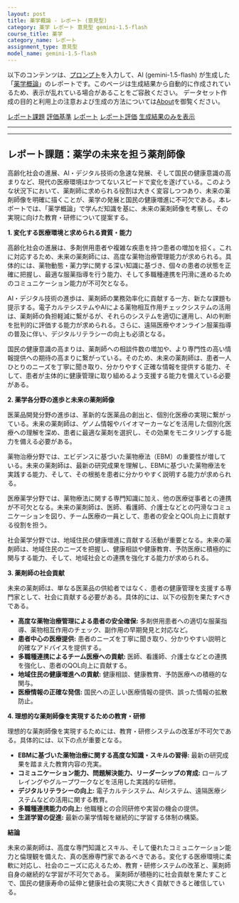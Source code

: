 ```yaml
---
layout: post
title: 薬学概論 - レポート (意見型)
category: 薬学 レポート 意見型 gemini-1.5-flash
course_title: 薬学
category_name: レポート
assignment_type: 意見型
model_name: gemini-1.5-flash
---
```


以下のコンテンツは、[プロンプト](https://github.com/takedatoshiyuki/synthetic_assignments/tree/main/generated/薬学/gemini-1.5-flash/prompt_レポート-意見型.md)を入力して、AI (gemini-1.5-flash) が生成した「[薬学概論](/contents/薬学/)」のレポートです。このページは生成結果から自動的に作成されているため、表示が乱れている場合があることをご容赦ください。
データセット作成の目的と利用上の注意および生成の方法については[About](/About)を御覧ください。

[レポート課題](../レポート課題-意見型)
[評価基準](../評価基準-意見型)
[レポート](../レポート-意見型)
[レポート評価](../レポート評価-意見型)
[生成結果のみを表示](https://github.com/takedatoshiyuki/synthetic_assignments/tree/main/generated/薬学/gemini-1.5-flash/レポート-意見型.md)
  

***
***
  
## レポート課題：薬学の未来を担う薬剤師像

高齢化社会の進展、AI・デジタル技術の急速な発展、そして国民の健康意識の高まりなど、現代の医療環境はかつてないスピードで変化を遂げている。このような状況下において、薬剤師に求められる役割は大きく変容しつつあり、未来の薬剤師像を明確に描くことが、薬学の発展と国民の健康増進に不可欠である。本レポートでは、「薬学概論」で学んだ知識を基に、未来の薬剤師像を考察し、その実現に向けた教育・研修について提案する。

**1. 変化する医療環境と求められる資質・能力**

高齢化社会の進展は、多剤併用患者や複雑な疾患を持つ患者の増加を招く。これに対応するため、未来の薬剤師には、高度な薬物治療管理能力が求められる。具体的には、薬物動態・薬力学に関する深い知識に基づき、個々の患者の状態を正確に把握し、最適な服薬指導を行う能力、そして多職種連携を円滑に進めるためのコミュニケーション能力が不可欠となる。

AI・デジタル技術の進歩は、薬剤師の業務効率化に貢献する一方、新たな課題も提示する。電子カルテシステムやAIによる薬物相互作用チェックシステムの活用は、薬剤師の負担軽減に繋がるが、それらのシステムを適切に運用し、AIの判断を批判的に評価する能力が求められる。さらに、遠隔医療やオンライン服薬指導の普及に伴い、デジタルリテラシーの向上も必須となる。

国民の健康意識の高まりは、薬剤師への相談件数の増加や、より専門性の高い情報提供への期待の高まりに繋がっている。そのため、未来の薬剤師は、患者一人ひとりのニーズを丁寧に聞き取り、分かりやすく正確な情報を提供する能力、そして、患者が主体的に健康管理に取り組めるよう支援する能力を備えている必要がある。

**2. 薬学各分野の進歩と未来の薬剤師像**

医薬品開発分野の進歩は、革新的な医薬品の創出と、個別化医療の実現に繋がっている。未来の薬剤師は、ゲノム情報やバイオマーカーなどを活用した個別化医療への理解を深め、患者に最適な薬剤を選択し、その効果をモニタリングする能力を備える必要がある。

薬物治療分野では、エビデンスに基づいた薬物療法（EBM）の重要性が増している。未来の薬剤師は、最新の研究成果を理解し、EBMに基づいた薬物療法を実践する能力、そして、その根拠を患者に分かりやすく説明する能力が求められる。

医療薬学分野では、薬物療法に関する専門知識に加え、他の医療従事者との連携が不可欠となる。未来の薬剤師は、医師、看護師、介護士などとの円滑なコミュニケーションを図り、チーム医療の一員として、患者の安全とQOL向上に貢献する役割を担う。

社会薬学分野では、地域住民の健康増進に貢献する活動が重要となる。未来の薬剤師は、地域住民のニーズを把握し、健康相談や健康教育、予防医療に積極的に関与する能力、そして、地域社会との連携を強化する能力が求められる。

**3. 薬剤師の社会貢献**

未来の薬剤師は、単なる医薬品の供給者ではなく、患者の健康管理を支援する専門家として、社会に貢献する必要がある。具体的には、以下の役割を果たすべきである。

* **高度な薬物治療管理による患者の安全確保:** 多剤併用患者への適切な服薬指導、薬物相互作用のチェック、副作用の早期発見と対応など。
* **患者中心の医療提供:** 患者のニーズを丁寧に聞き取り、分かりやすい説明と的確なアドバイスを提供する。
* **多職種連携によるチーム医療への貢献:**  医師、看護師、介護士などとの連携を強化し、患者のQOL向上に貢献する。
* **地域住民の健康増進への貢献:** 健康相談、健康教育、予防医療への積極的な関与。
* **医療情報の正確な発信:**  国民への正しい医療情報の提供、誤った情報の拡散防止。


**4. 理想的な薬剤師像を実現するための教育・研修**

理想的な薬剤師像を実現するためには、教育・研修システムの改革が不可欠である。具体的には、以下の点が重要となる。

* **EBMに基づいた薬物治療に関する高度な知識・スキルの習得:**  最新の研究成果を踏まえた教育内容の充実。
* **コミュニケーション能力、問題解決能力、リーダーシップの育成:** ロールプレイングやグループワークなどを活用した実践的な研修。
* **デジタルリテラシーの向上:**  電子カルテシステム、AIシステム、遠隔医療システムなどの活用に関する教育。
* **多職種連携能力の向上:**  他職種との合同研修や実習の機会の提供。
* **生涯学習の促進:**  最新の薬学情報を継続的に学習する体制の構築。


**結論**

未来の薬剤師は、高度な専門知識とスキル、そして優れたコミュニケーション能力と倫理観を備えた、真の医療専門家であるべきである。変化する医療環境に柔軟に対応し、社会のニーズに応えるため、教育・研修システムの改革と、薬剤師自身の継続的な学習が不可欠である。  薬剤師が積極的に社会貢献を果たすことで、国民の健康寿命の延伸と健康社会の実現に大きく貢献できると確信している。

